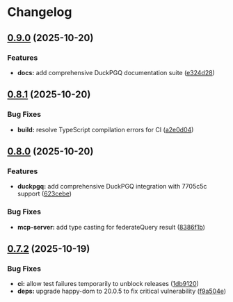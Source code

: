 # Changelog

## [0.9.0](https://github.com/theseedship/duckdb_mcp_node/compare/v0.8.1...v0.9.0) (2025-10-20)


### Features

* **docs:** add comprehensive DuckPGQ documentation suite ([e324d28](https://github.com/theseedship/duckdb_mcp_node/commit/e324d2863e60061f4306df9445deccc635f9b0f1))

## [0.8.1](https://github.com/theseedship/duckdb_mcp_node/compare/v0.8.0...v0.8.1) (2025-10-20)


### Bug Fixes

* **build:** resolve TypeScript compilation errors for CI ([a2e0d04](https://github.com/theseedship/duckdb_mcp_node/commit/a2e0d04a1b6d6125426a9a017d0881f72e1dcbe1))

## [0.8.0](https://github.com/theseedship/duckdb_mcp_node/compare/v0.7.2...v0.8.0) (2025-10-20)


### Features

* **duckpgq:** add comprehensive DuckPGQ integration with 7705c5c support ([623cebe](https://github.com/theseedship/duckdb_mcp_node/commit/623cebea62c64eb6aba4a31a1f49c8fb9d5deac1))


### Bug Fixes

* **mcp-server:** add type casting for federateQuery result ([8386f1b](https://github.com/theseedship/duckdb_mcp_node/commit/8386f1b671af7d2510f751ad4bf92d2226733608))

## [0.7.2](https://github.com/theseedship/duckdb_mcp_node/compare/v0.7.1...v0.7.2) (2025-10-19)


### Bug Fixes

* **ci:** allow test failures temporarily to unblock releases ([1db9120](https://github.com/theseedship/duckdb_mcp_node/commit/1db9120d3d376aba2eaa6cc962bf827b66016f81))
* **deps:** upgrade happy-dom to 20.0.5 to fix critical vulnerability ([f9a504e](https://github.com/theseedship/duckdb_mcp_node/commit/f9a504e590da96bb64a6f784f6201d71ee6d01b6))
